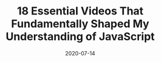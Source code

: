 ---
title: "18 Essential Videos That Fundamentally Shaped My Understanding of JavaScript"
date: "2020-07-14"
link: "https://dev.to/somedood/18-essential-videos-that-fundamentally-shaped-my-understanding-of-javascript-3ib"
---